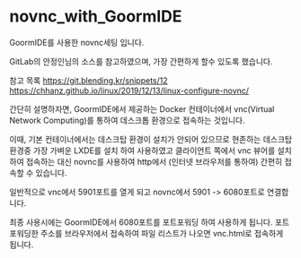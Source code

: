 # novnc_with_GoormIDE
GoormIDE를 사용한 novnc세팅 입니다.

GitLab의 안정인님의 소스를 참고하였으며, 가장 간편하게 할수 있도록 했습니다.

참고 목록
https://git.blending.kr/snippets/12<br>
https://chhanz.github.io/linux/2019/12/13/linux-configure-novnc/ 

간단히 설명하자면,
GoormIDE에서 제공하는 Docker 컨테이너에서
vnc(Virtual Network Computing)를 통하여 데스크톱 환경으로 접속하는 것입니다.

이때, 기본 컨테이너에서는 데스크탑 환경이 설치가 안되어 있으므로 
현존하는 데스크탑 환경중 가장 가벼운 LXDE를 설치 하여 사용하였고
클라이언트 쪽에서 vnc 뷰어를 설치하여 접속하는 대신 
novnc를 사용하여 http에서 (인터넷 브라우저를 통하여) 간편히 접속할 수 있습니다.

일반적으로 
vnc에서 5901포트를 열게 되고
novnc에서 5901 -> 6080포트로 연결합니다.

최종 사용시에는 GoormIDE에서 6080포트를 포트포워딩 하여 사용하게 됩니다.
포트포워딩한 주소를 브라우저에서 접속하여 파일 리스트가 나오면 vnc.html로 접속하게 됩니다.
